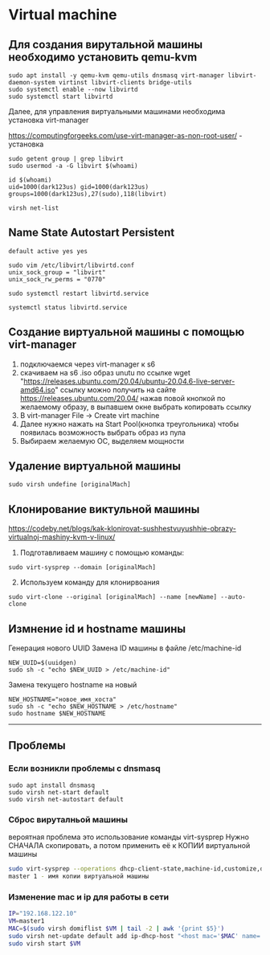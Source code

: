 # Virtual machine

## Для создания вирутальной машины  необходимо установить qemu-kvm
```
sudo apt install -y qemu-kvm qemu-utils dnsmasq virt-manager libvirt-daemon-system virtinst libvirt-clients bridge-utils
sudo systemctl enable --now libvirtd
sudo systemctl start libvirtd
```

Далее, для управления виртуальными машинами необходима установка virt-manager

https://computingforgeeks.com/use-virt-manager-as-non-root-user/ - установка
```
sudo getent group | grep libvirt
sudo usermod -a -G libvirt $(whoami)

id $(whoami)
uid=1000(dark123us) gid=1000(dark123us) groups=1000(dark123us),27(sudo),118(libvirt)

virsh net-list
```

## Name State Autostart Persistent
```
default active yes yes

sudo vim /etc/libvirt/libvirtd.conf
unix_sock_group = "libvirt"
unix_sock_rw_perms = "0770"

sudo systemctl restart libvirtd.service

systemctl status libvirtd.service 
```
## Создание виртуальной машины с помощью virt-manager 

1) подключаемся через virt-manager к s6
2) скачиваем на s6 .iso образ unutu по ссылке wget "https://releases.ubuntu.com/20.04/ubuntu-20.04.6-live-server-amd64.iso"
ссылку можно получить на сайте https://releases.ubuntu.com/20.04/ нажав повой кнопкой по желаемому образу, в выпавшем окне выбрать копировать ссылку
3) В virt-manager File -> Create virt machine
4) Далее нужно нажать на Start Pool(кнопка треугольника) чтобы появилась возможность выбрать образ из пула
5) Выбираем желаемую ОС, выделяем мощности

## Удаление виртуальной машины 
```
sudo virsh undefine [originalMach]
```

## Клонирование виктульной машины

https://codeby.net/blogs/kak-klonirovat-sushhestvuyushhie-obrazy-virtualnoj-mashiny-kvm-v-linux/

1) Подготавливаем машину с помощью команды:
```
sudo virt-sysprep --domain [originalMach] 
```
2) Используем команду для клонирвоания
```
sudo virt-clone --original [originalMach] --name [newName] --auto-clone
```

## Измнение id и hostname машины

Генерация нового UUID
Замена ID машины в файле /etc/machine-id
```
NEW_UUID=$(uuidgen)
sudo sh -c "echo $NEW_UUID > /etc/machine-id"
```
Замена текущего hostname на новый
```
NEW_HOSTNAME="новое_имя_хоста"
sudo sh -c "echo $NEW_HOSTNAME > /etc/hostname"
sudo hostname $NEW_HOSTNAME
```

---
## Проблемы 

### Если возникли проблемы с dnsmasq
```
sudo apt install dnsmasq
sudo virsh net-start default
sudo virsh net-autostart default
```

### Сброс вируталньой машины

вероятная проблема это использование команды virt-sysprep
Нужно СНАЧАЛА скопировать, а потом применить её к КОПИИ виртуальной машины
``` bash
sudo virt-sysprep --operations dhcp-client-state,machine-id,customize,dhcp-server-state,net-hwaddr,net-hostname --hostname master1 -d master1
master 1 - имя копии виртуальной машины
```

### Изменение mac и ip для работы в сети 

``` bash
IP="192.168.122.10"
VM=master1
MAC=$(sudo virsh domiflist $VM | tail -2 | awk '{print $5}')
sudo virsh net-update default add ip-dhcp-host "<host mac='$MAC' name='$VM' ip='$IP' />" --live --config
sudo virsh start $VM
```
